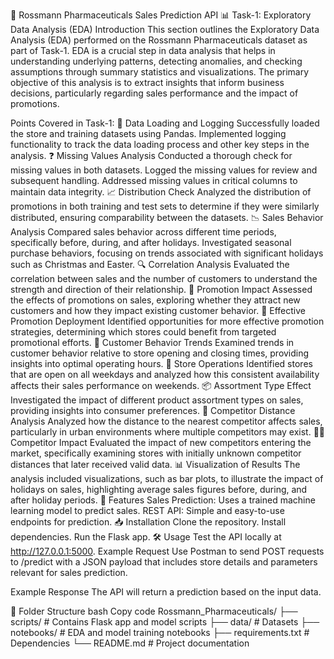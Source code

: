 🏥 Rossmann Pharmaceuticals Sales Prediction API
📊 Task-1: Exploratory Data Analysis (EDA)
Introduction
This section outlines the Exploratory Data Analysis (EDA) performed on the Rossmann Pharmaceuticals dataset as part of Task-1. EDA is a crucial step in data analysis that helps in understanding underlying patterns, detecting anomalies, and checking assumptions through summary statistics and visualizations. The primary objective of this analysis is to extract insights that inform business decisions, particularly regarding sales performance and the impact of promotions.

Points Covered in Task-1:
📂 Data Loading and Logging
Successfully loaded the store and training datasets using Pandas.
Implemented logging functionality to track the data loading process and other key steps in the analysis.
❓ Missing Values Analysis
Conducted a thorough check for missing values in both datasets.
Logged the missing values for review and subsequent handling.
Addressed missing values in critical columns to maintain data integrity.
📈 Distribution Check
Analyzed the distribution of promotions in both training and test sets to determine if they were similarly distributed, ensuring comparability between the datasets.
📉 Sales Behavior Analysis
Compared sales behavior across different time periods, specifically before, during, and after holidays.
Investigated seasonal purchase behaviors, focusing on trends associated with significant holidays such as Christmas and Easter.
🔍 Correlation Analysis
Evaluated the correlation between sales and the number of customers to understand the strength and direction of their relationship.
💸 Promotion Impact
Assessed the effects of promotions on sales, exploring whether they attract new customers and how they impact existing customer behavior.
🎯 Effective Promotion Deployment
Identified opportunities for more effective promotion strategies, determining which stores could benefit from targeted promotional efforts.
👥 Customer Behavior Trends
Examined trends in customer behavior relative to store opening and closing times, providing insights into optimal operating hours.
🏬 Store Operations
Identified stores that are open on all weekdays and analyzed how this consistent availability affects their sales performance on weekends.
📦 Assortment Type Effect
Investigated the impact of different product assortment types on sales, providing insights into consumer preferences.
📏 Competitor Distance Analysis
Analyzed how the distance to the nearest competitor affects sales, particularly in urban environments where multiple competitors may exist.
👨‍💼 Competitor Impact
Evaluated the impact of new competitors entering the market, specifically examining stores with initially unknown competitor distances that later received valid data.
📊 Visualization of Results
The analysis included visualizations, such as bar plots, to illustrate the impact of holidays on sales, highlighting average sales figures before, during, and after holiday periods.
🔧 Features
Sales Prediction: Uses a trained machine learning model to predict sales.
REST API: Simple and easy-to-use endpoints for prediction.
📥 Installation
Clone the repository.
Install dependencies.
Run the Flask app.
🛠 Usage
Test the API locally at http://127.0.0.1:5000.
Example Request
Use Postman to send POST requests to /predict with a JSON payload that includes store details and parameters relevant for sales prediction.

Example Response
The API will return a prediction based on the input data.

📂 Folder Structure
bash
Copy code
Rossmann_Pharmaceuticals/
├── scripts/              # Contains Flask app and model scripts
├── data/                 # Datasets 
├── notebooks/            # EDA and model training notebooks
├── requirements.txt      # Dependencies
└── README.md             # Project documentation
